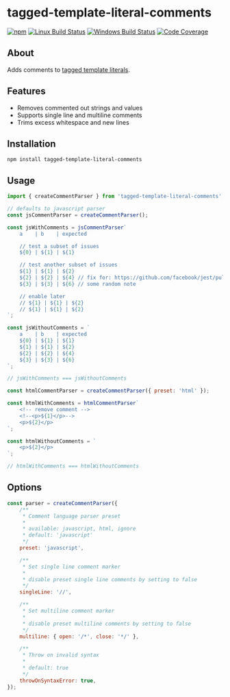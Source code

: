 # tagged-template-literal-comments

[![npm](https://img.shields.io/npm/v/tagged-template-literal-comments.svg?label=npm%20version)](https://www.npmjs.com/package/tagged-template-literal-comments)
[![Linux Build Status](https://img.shields.io/circleci/project/github/chrisblossom/tagged-template-literal-comments/master.svg?label=linux%20build)](https://circleci.com/gh/chrisblossom/tagged-template-literal-comments/tree/master)
[![Windows Build Status](https://img.shields.io/appveyor/ci/chrisblossom/tagged-template-literal-comments/master.svg?label=windows%20build)](https://ci.appveyor.com/project/chrisblossom/tagged-template-literal-comments/branch/master)
[![Code Coverage](https://img.shields.io/codecov/c/github/chrisblossom/tagged-template-literal-comments/master.svg)](https://codecov.io/gh/chrisblossom/tagged-template-literal-comments/branch/master)

## About

Adds comments to [tagged template literals](https://developer.mozilla.org/en-US/docs/Web/JavaScript/Reference/Template_literals#Tagged_templates).

## Features

-   Removes commented out strings and values
-   Supports single line and multiline comments
-   Trims excess whitespace and new lines

## Installation

`npm install tagged-template-literal-comments`

## Usage

```js
import { createCommentParser } from 'tagged-template-literal-comments';

// defaults to javascript parser
const jsCommentParser = createCommentParser();

const jsWithComments = jsCommentParser`
	a    | b    | expected

	// test a subset of issues
	${0} | ${1} | ${1}

	// test another subset of issues
	${1} | ${1} | ${2}
	${2} | ${2} | ${4} // fix for: https://github.com/facebook/jest/pull/8717
	${3} | ${3} | ${6} // some random note

	// enable later
	// ${1} | ${1} | ${2}
	// ${1} | ${1} | ${2}
`;

const jsWithoutComments = `
	a    | b    | expected
	${0} | ${1} | ${1}
	${1} | ${1} | ${2}
	${2} | ${2} | ${4}
	${3} | ${3} | ${6}
`;

// jsWithComments === jsWithoutComments

const htmlCommentParser = createCommentParser({ preset: 'html' });

const htmlWithComments = htmlCommentParser`
	<!-- remove comment -->
	<!--<p>${1}</p>-->
	<p>${2}</p>
`;

const htmlWithoutComments = `
	<p>${2}</p>
`;

// htmlWithComments === htmlWithoutComments
```

## Options

```js
const parser = createCommentParser({
	/**
	 * Comment language parser preset
	 *
	 * available: javascript, html, ignore
	 * default: 'javascript'
	 */
	preset: 'javascript',

	/**
	 * Set single line comment marker
	 *
	 * disable preset single line comments by setting to false
	 */
	singleLine: '//',

	/**
	 * Set multiline comment marker
	 *
	 * disable preset multiline comments by setting to false
	 */
	multiline: { open: '/*', close: '*/' },

	/**
	 * Throw on invalid syntax
	 *
	 * default: true
	 */
	throwOnSyntaxError: true,
});
```
